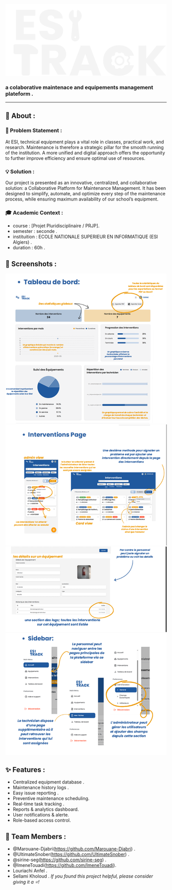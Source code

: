
![esiTRackLogo](https://github.com/Marouane-Djabri/Projet_2cp/blob/52205df30d44cc3e19715bbc94cfa0baf99ec196/esiTrackLogo.svg)

### a colaborative maintenace and equipements management plateform .
- -  - 
## 🎯 About : 

### 🎪 Problem Statement :
At ESI, technical equipment plays a vital role in classes, practical work, and research. Maintenance is therefore a strategic pillar for the smooth running of the institution. A more unified and digital approach offers the opportunity to further improve efficiency and ensure optimal use of resources.
### 💡 Solution :
Our project is presented as an innovative, centralized, and collaborative solution: a Collaborative Platform for Maintenance Management. It has been designed to simplify, automate, and optimize every step of the maintenance process, while ensuring maximum availability of our school’s equipment.
### 🎓 Academic Context :
* course : [Projet Pluridisciplinaire / PRJP].
* semester : seconde .
* instituition : ECOLE NATIONALE SUPERIEUR EN INFORMATIQUE (ESI Algiers) .
* duration : 60h .
## 📸 Screenshots :

![dashbord](https://github.com/Marouane-Djabri/Projet_2cp/blob/52205df30d44cc3e19715bbc94cfa0baf99ec196/dashBoard.png)
![cards](https://github.com/Marouane-Djabri/Projet_2cp/blob/52205df30d44cc3e19715bbc94cfa0baf99ec196/Cards.png)
![equipementsLogs](https://github.com/Marouane-Djabri/Projet_2cp/blob/52205df30d44cc3e19715bbc94cfa0baf99ec196/EquipementsLogs.png)
![sideBar](https://github.com/Marouane-Djabri/Projet_2cp/blob/52205df30d44cc3e19715bbc94cfa0baf99ec196/SideBar.png) 
## ✨ Features :
- Centralized equipment database .
- Maintenance history logs .
- Easy issue reporting . 
- Preventive maintenance scheduling. 
- Real-time task tracking . 
- Reports & analytics dashboard.
- User notifications & alerte.
- Role-based access control.
## 👥 Team Members :
* @Marouane-Djabri(https://github.com/Marouane-Djabri) .
* @UltimateSnober(https://github.com/UltimateSnober) .
* @sirine-seg(https://github.com/sirine-seg) .
* @ImeneTouadi(https://github.com/ImeneTouadi).
* Louriachi Anfel .
* Sellami Kholoud .
_If you found this project helpful, please consider giving it a ⭐!_


